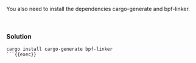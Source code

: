 You also need to install the dependencies cargo-generate and bpf-linker.

<br>

### Solution

```plain
cargo install cargo-generate bpf-linker
```{{exec}}
